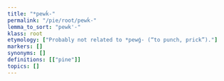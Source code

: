 ```yaml
---
title: "*pewḱ-"
permalink: "/pie/root/pewḱ-"
lemma_to_sort: "pewk'-"
klass: root
etymology: ["Probably not related to *pewǵ- (“to punch, prick”)."]
markers: []
synonyms: []
definitions: [["pine"]]
topics: []
---
```

